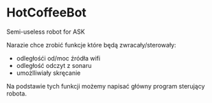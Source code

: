 # HotCoffeeBot
Semi-useless robot for ASK


Narazie chce zrobić funkcje które będą zwracały/sterowały:
- odległośći od/moc źródła wifi
- odległość odczyt z sonaru
- umożlliwiały skręcanie


Na podstawie tych funkcji możemy napisać główny program sterujący robota.
